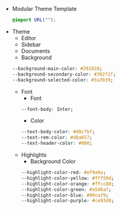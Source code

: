 - Modular Theme Template
  ```css
  @import URL("");
  ```
- Theme
  - Editor
  - Sidebar
  - Documents
  - Background
  ```css
  --background-main-color: #292828;
  --background-secondary-color: #302f2f;
  --background-selected-color: #3a3939;
  ```
  - Font
    - Font
    ```css
    --font-body: Inter;
    ```
    - Color
    ```css
    --text-body-color: #d8cfbf;
    --text-rem-color: #d8a657;
    --text-header-color: #000;
    ```
  - Highlights
    - Background Color
    ```css
    --highlight-color-red: #ef9a9a;
    --highlight-color-yellow: #fff59d;
    --highlight-color-orange: #ffcc80;
    --highlight-color-green: #a5d6a7;
    --highlight-color-blue: #90caf9;
    --highlight-color-purple: #ce93d8;
    ```
